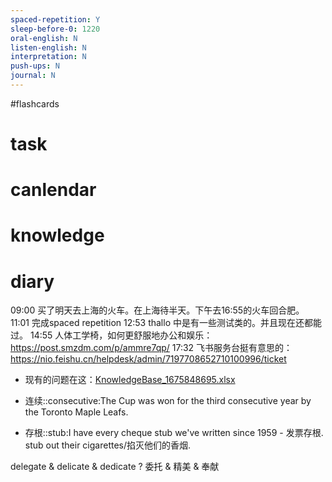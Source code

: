 ```yaml
---
spaced-repetition: Y
sleep-before-0: 1220
oral-english: N
listen-english: N
interpretation: N
push-ups: N
journal: N
---
```

#flashcards 
# task

# canlendar

# knowledge

# diary

09:00 买了明天去上海的火车。在上海待半天。下午去16:55的火车回合肥。
11:01 完成spaced repetition
12:53 thallo 中是有一些测试类的。并且现在还都能过。
14:55 人体工学椅，如何更舒服地办公和娱乐： https://post.smzdm.com/p/ammre7qp/
17:32 飞书服务台挺有意思的： https://nio.feishu.cn/helpdesk/admin/7197708652710100996/ticket 
- 现有的问题在这：[KnowledgeBase_1675848695.xlsx](z_daily/files/KnowledgeBase_1675848695.xlsx)

- 连续::consecutive:The Cup was won for the third consecutive year by the Toronto Maple Leafs.
- 存根::stub:I have every cheque stub we've written since 1959 - 发票存根. stub out their cigarettes/掐灭他们的香烟.

delegate & delicate & dedicate
?
委托 & 精美 & 奉献